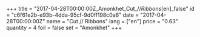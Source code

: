 +++
title = "2017-04-28T00:00:00Z_Amonkhet_Cut_//_Ribbons_[en]_false"
id = "c6f61e2b-e93b-4dda-95cf-9d0ff198c0a6"
date = "2017-04-28T00:00:00Z"
name = "Cut // Ribbons"
lang = ["en"]
price = "0.63"
quantity = 4
foil = false
set = "Amonkhet"
+++
